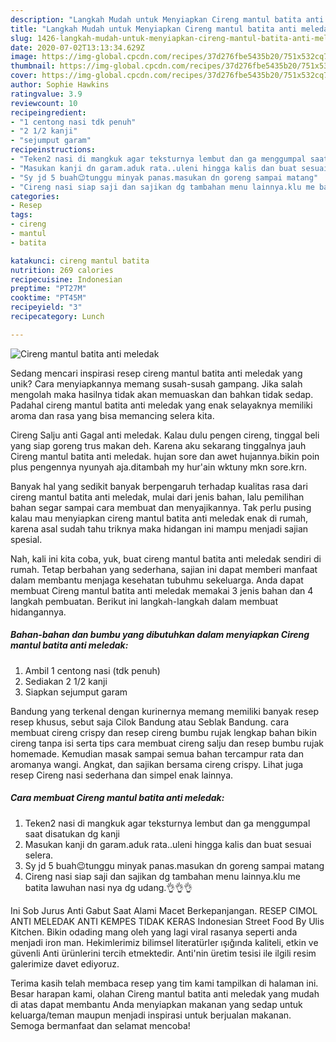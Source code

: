 ```yaml
---
description: "Langkah Mudah untuk Menyiapkan Cireng mantul batita anti meledak Anti Gagal"
title: "Langkah Mudah untuk Menyiapkan Cireng mantul batita anti meledak Anti Gagal"
slug: 1426-langkah-mudah-untuk-menyiapkan-cireng-mantul-batita-anti-meledak-anti-gagal
date: 2020-07-02T13:13:34.629Z
image: https://img-global.cpcdn.com/recipes/37d276fbe5435b20/751x532cq70/cireng-mantul-batita-anti-meledak-foto-resep-utama.jpg
thumbnail: https://img-global.cpcdn.com/recipes/37d276fbe5435b20/751x532cq70/cireng-mantul-batita-anti-meledak-foto-resep-utama.jpg
cover: https://img-global.cpcdn.com/recipes/37d276fbe5435b20/751x532cq70/cireng-mantul-batita-anti-meledak-foto-resep-utama.jpg
author: Sophie Hawkins
ratingvalue: 3.9
reviewcount: 10
recipeingredient:
- "1 centong nasi tdk penuh"
- "2 1/2 kanji"
- "sejumput garam"
recipeinstructions:
- "Teken2 nasi di mangkuk agar teksturnya lembut dan ga menggumpal saat disatukan dg kanji"
- "Masukan kanji dn garam.aduk rata..uleni hingga kalis dan buat sesuai selera."
- "Sy jd 5 buah😉tunggu minyak panas.masukan dn goreng sampai matang"
- "Cireng nasi siap saji dan sajikan dg tambahan menu lainnya.klu me batita lawuhan nasi nya dg udang.👌👌👌"
categories:
- Resep
tags:
- cireng
- mantul
- batita

katakunci: cireng mantul batita 
nutrition: 269 calories
recipecuisine: Indonesian
preptime: "PT27M"
cooktime: "PT45M"
recipeyield: "3"
recipecategory: Lunch

---
```



![Cireng mantul batita anti meledak](https://img-global.cpcdn.com/recipes/37d276fbe5435b20/751x532cq70/cireng-mantul-batita-anti-meledak-foto-resep-utama.jpg)

Sedang mencari inspirasi resep cireng mantul batita anti meledak yang unik? Cara menyiapkannya memang susah-susah gampang. Jika salah mengolah maka hasilnya tidak akan memuaskan dan bahkan tidak sedap. Padahal cireng mantul batita anti meledak yang enak selayaknya memiliki aroma dan rasa yang bisa memancing selera kita.

Cireng Salju anti Gagal anti meledak. Kalau dulu pengen cireng, tinggal beli yang siap goreng trus makan deh. Karena aku sekarang tinggalnya jauh Cireng mantul batita anti meledak. hujan sore dan awet hujannya.bikin poin plus pengennya nyunyah aja.ditambah my hur&#39;ain wktuny mkn sore.krn.

Banyak hal yang sedikit banyak berpengaruh terhadap kualitas rasa dari cireng mantul batita anti meledak, mulai dari jenis bahan, lalu pemilihan bahan segar sampai cara membuat dan menyajikannya. Tak perlu pusing kalau mau menyiapkan cireng mantul batita anti meledak enak di rumah, karena asal sudah tahu triknya maka hidangan ini mampu menjadi sajian spesial.


Nah, kali ini kita coba, yuk, buat cireng mantul batita anti meledak sendiri di rumah. Tetap berbahan yang sederhana, sajian ini dapat memberi manfaat dalam membantu menjaga kesehatan tubuhmu sekeluarga. Anda dapat membuat Cireng mantul batita anti meledak memakai 3 jenis bahan dan 4 langkah pembuatan. Berikut ini langkah-langkah dalam membuat hidangannya.

<!--inarticleads1-->

##### Bahan-bahan dan bumbu yang dibutuhkan dalam menyiapkan Cireng mantul batita anti meledak:

1. Ambil 1 centong nasi (tdk penuh)
1. Sediakan 2 1/2 kanji
1. Siapkan sejumput garam


Bandung yang terkenal dengan kurinernya memang memiliki banyak resep resep khusus, sebut saja Cilok Bandung atau Seblak Bandung. cara membuat cireng crispy dan resep cireng bumbu rujak lengkap bahan bikin cireng tanpa isi serta tips cara membuat cireng salju dan resep bumbu rujak homemade. Kemudian masak sampai semua bahan tercampur rata dan aromanya wangi. Angkat, dan sajikan bersama cireng crispy. Lihat juga resep Cireng nasi sederhana dan simpel enak lainnya. 

<!--inarticleads2-->

##### Cara membuat Cireng mantul batita anti meledak:

1. Teken2 nasi di mangkuk agar teksturnya lembut dan ga menggumpal saat disatukan dg kanji
1. Masukan kanji dn garam.aduk rata..uleni hingga kalis dan buat sesuai selera.
1. Sy jd 5 buah😉tunggu minyak panas.masukan dn goreng sampai matang
1. Cireng nasi siap saji dan sajikan dg tambahan menu lainnya.klu me batita lawuhan nasi nya dg udang.👌👌👌


Ini Sob Jurus Anti Gabut Saat Alami Macet Berkepanjangan. RESEP CIMOL ANTI MELEDAK ANTI KEMPES TIDAK KERAS Indonesian Street Food By Ulis Kitchen. Bikin odading mang oleh yang lagi viral rasanya seperti anda menjadi iron man. Hekimlerimiz bilimsel literatürler ışığında kaliteli, etkin ve güvenli Anti ürünlerini tercih etmektedir. Anti&#39;nin üretim tesisi ile ilgili resim galerimize davet ediyoruz. 

Terima kasih telah membaca resep yang tim kami tampilkan di halaman ini. Besar harapan kami, olahan Cireng mantul batita anti meledak yang mudah di atas dapat membantu Anda menyiapkan makanan yang sedap untuk keluarga/teman maupun menjadi inspirasi untuk berjualan makanan. Semoga bermanfaat dan selamat mencoba!
